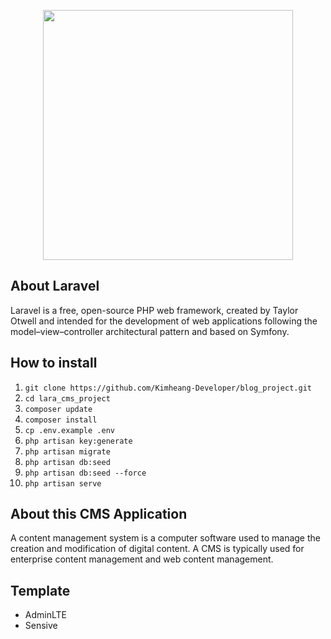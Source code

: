 <p align="center"><a href="https://laravel.com" target="_blank"><img src="https://raw.githubusercontent.com/laravel/art/master/logo-lockup/5%20SVG/2%20CMYK/1%20Full%20Color/laravel-logolockup-cmyk-red.svg" width="400"></a></p>

## About Laravel

Laravel is a free, open-source PHP web framework, created by Taylor Otwell and intended for the development of web applications following the model–view–controller architectural pattern and based on Symfony.

## How to install

<ol>
    <li><code>git clone https://github.com/Kimheang-Developer/blog_project.git</code></li>
    <li><code>cd lara_cms_project</code></li>
    <li><code>composer update</code></li>
    <li><code>composer install</code></li>
    <li><code>cp .env.example .env</code></li>
    <li><code>php artisan key:generate</code></li>
    <li><code>php artisan migrate</code></li>
    <li><code>php artisan db:seed</code></li>
    <li><code>php artisan db:seed --force</code></li>
    <li><code>php artisan serve</code></li>
</ol>

## About this CMS Application

A content management system is a computer software used to manage the creation and modification of digital content. A CMS is typically used for enterprise content management and web content management.

## Template

<ul>
    <li><a herf="https://adminlte.io/">AdminLTE</a></li>
    <li><a herf="https://themewagon.com/themes/free-bootstrap-4-html5-travel-blog-website-template-sensive/">Sensive</a></li>
</ul>
